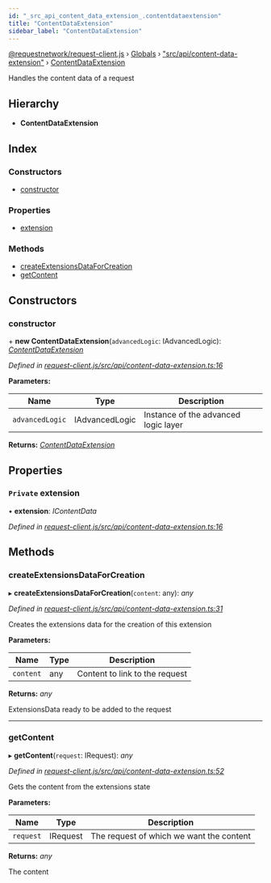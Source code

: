 ```yaml
---
id: "_src_api_content_data_extension_.contentdataextension"
title: "ContentDataExtension"
sidebar_label: "ContentDataExtension"
---
```


[@requestnetwork/request-client.js](../index.md) › [Globals](../globals.md) › ["src/api/content-data-extension"](../modules/_src_api_content_data_extension_.md) › [ContentDataExtension](_src_api_content_data_extension_.contentdataextension.md)

Handles the content data of a request

## Hierarchy

* **ContentDataExtension**

## Index

### Constructors

* [constructor](_src_api_content_data_extension_.contentdataextension.md#constructor)

### Properties

* [extension](_src_api_content_data_extension_.contentdataextension.md#private-extension)

### Methods

* [createExtensionsDataForCreation](_src_api_content_data_extension_.contentdataextension.md#createextensionsdataforcreation)
* [getContent](_src_api_content_data_extension_.contentdataextension.md#getcontent)

## Constructors

###  constructor

\+ **new ContentDataExtension**(`advancedLogic`: IAdvancedLogic): *[ContentDataExtension](_src_api_content_data_extension_.contentdataextension.md)*

*Defined in [request-client.js/src/api/content-data-extension.ts:16](https://github.com/requestNetwork/requestNetwork/blob/15fb307e/packages/request-client.js/src/api/content-data-extension.ts#L16)*

**Parameters:**

Name | Type | Description |
------ | ------ | ------ |
`advancedLogic` | IAdvancedLogic | Instance of the advanced logic layer  |

**Returns:** *[ContentDataExtension](_src_api_content_data_extension_.contentdataextension.md)*

## Properties

### `Private` extension

• **extension**: *IContentData*

*Defined in [request-client.js/src/api/content-data-extension.ts:16](https://github.com/requestNetwork/requestNetwork/blob/15fb307e/packages/request-client.js/src/api/content-data-extension.ts#L16)*

## Methods

###  createExtensionsDataForCreation

▸ **createExtensionsDataForCreation**(`content`: any): *any*

*Defined in [request-client.js/src/api/content-data-extension.ts:31](https://github.com/requestNetwork/requestNetwork/blob/15fb307e/packages/request-client.js/src/api/content-data-extension.ts#L31)*

Creates the extensions data for the creation of this extension

**Parameters:**

Name | Type | Description |
------ | ------ | ------ |
`content` | any | Content to link to the request |

**Returns:** *any*

ExtensionsData ready to be added to the request

___

###  getContent

▸ **getContent**(`request`: IRequest): *any*

*Defined in [request-client.js/src/api/content-data-extension.ts:52](https://github.com/requestNetwork/requestNetwork/blob/15fb307e/packages/request-client.js/src/api/content-data-extension.ts#L52)*

Gets the content from the extensions state

**Parameters:**

Name | Type | Description |
------ | ------ | ------ |
`request` | IRequest | The request of which we want the content |

**Returns:** *any*

The content
